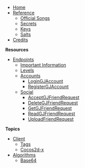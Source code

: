 - [Home](/)
- [Reference]()
    - [Official Songs](/reference/songs)
    - [Secrets](/reference/secrets)
    - [Keys](/reference/keys)
    - [Salts](/reference/salts)
- [Credits](/)

**Resources**

- [Endpoints]()
    - [Important Information](/endpoints/generic)
    - [Levels]()
    - [Accounts]()
        - [LoginGJAccount](/endpoints/account/loginGJAccount.md)
        - [RegisterGJAccount](/endpoints/account/registerGJAccount.md)
    - [Social]()
        - [AcceptGJFriendRequest](/endpoints/social/acceptGJFriendRequest20.md)
        - [DeleteGJFriendRequest](/endpoints/social/deleteGJFriendRequests20.md)
        - [GetGJFriendRequest](/endpoints/social/getGJFriendRequests20.md)
        - [ReadGJFriendRequest](/endpoints/social/readGJFriendRequest20.md)
        - [UploadFriendRequest](/endpoints/social/uploadFriendRequest20.md)

**Topics**

- [Client]()
    - [Tags](/Topics/client/tags)
    - [Cocos2d-x](/Topics/client/cocos2d-x)
- [Algorithms]()
    - [Base64](/topics/Algorithms/base64.md)
